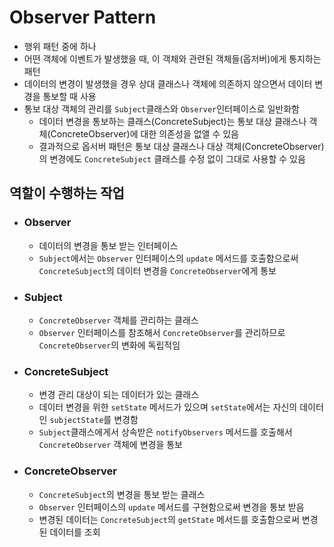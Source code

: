 # Observer Pattern
- 행위 패턴 중에 하나
- 어떤 객체에 이벤트가 발생했을 때, 이 객체와 관련된 객체들(옵저버)에게 통지하는 패턴
- 데이터의 변경이 발생했을 경우 상대 클래스나 객체에 의존하지 않으면서 데이터 변경을 통보할 때 사용
- 통보 대상 객체의 관리를 `Subject`클래스와 `Observer`인터페이스로 일반화함
    - 데이터 변경을 통보하는 클래스(ConcreteSubject)는 통보 대상 클래스나 객체(ConcreteObserver)에 대한 의존성을 없앨 수 있음
    - 결과적으로 옵서버 패턴은 통보 대상 클래스나 대상 객체(ConcreteObserver)의 변경에도 `ConcreteSubject` 클래스를 수정 없이 그대로 사용할 수 있음

## 역할이 수행하는 작업
- ### Observer
    - 데이터의 변경을 통보 받는 인터페이스
    - `Subject`에서는 `Observer` 인터페이스의 `update` 메서드를 호출함으로써 `ConcreteSubject`의 데이터 변경을 `ConcreteObserver`에게 통보
- ### Subject
    - `ConcreteObserver` 객체를 관리하는 클래스
    - `Observer` 인터페이스를 참조해서 `ConcreteObserver`를 관리하므로 `ConcreteObserver`의 변화에 독립적임
- ### ConcreteSubject
    - 변경 관리 대상이 되는 데이터가 있는 클래스
    - 데이터 변경을 위한 `setState` 메서드가 있으며 `setState`에서는 자신의 데이터인 `subjectState`를 변경함
    - `Subject`클래스에게서 상속받은 `notifyObservers` 메서드를 호출해서 `ConcreteObserver` 객체에 변경을 통보
- ### ConcreteObserver
    - `ConcreteSubject`의 변경을 통보 받는 클래스
    - `Observer` 인터페이스의 `update` 메서드를 구현함으로써 변경을 통보 받음
    - 변경된 데이터는 `ConcreteSubject`의 `getState` 메서드를 호출함으로써 변경된 데이터를 조회